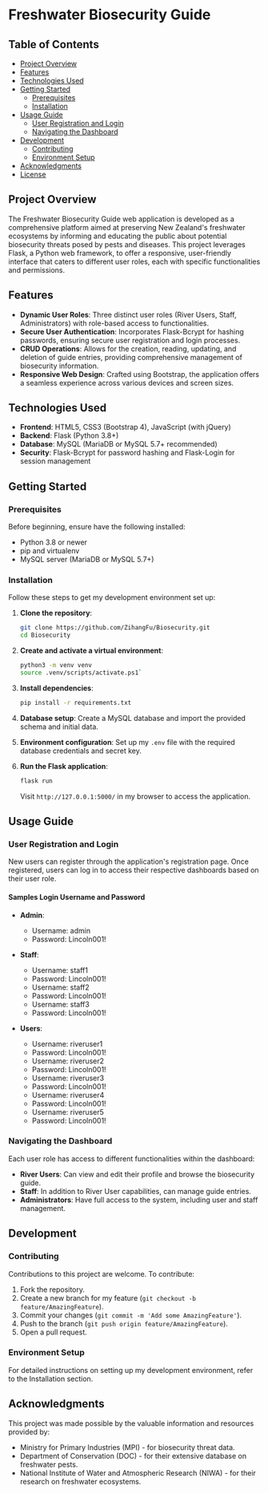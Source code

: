 # Freshwater Biosecurity Guide

## Table of Contents
- [Project Overview](#project-overview)
- [Features](#features)
- [Technologies Used](#technologies-used)
- [Getting Started](#getting-started)
    - [Prerequisites](#prerequisites)
    - [Installation](#installation)
- [Usage Guide](#usage-guide)
    - [User Registration and Login](#user-registration-and-login)
    - [Navigating the Dashboard](#navigating-the-dashboard)
- [Development](#development)
    - [Contributing](#contributing)
    - [Environment Setup](#environment-setup)
- [Acknowledgments](#acknowledgments)
- [License](#license)

## Project Overview
The Freshwater Biosecurity Guide web application is developed as a comprehensive platform aimed at preserving New Zealand's freshwater ecosystems by informing and educating the public about potential biosecurity threats posed by pests and diseases. This project leverages Flask, a Python web framework, to offer a responsive, user-friendly interface that caters to different user roles, each with specific functionalities and permissions.

## Features
- **Dynamic User Roles**: Three distinct user roles (River Users, Staff, Administrators) with role-based access to functionalities.
- **Secure User Authentication**: Incorporates Flask-Bcrypt for hashing passwords, ensuring secure user registration and login processes.
- **CRUD Operations**: Allows for the creation, reading, updating, and deletion of guide entries, providing comprehensive management of biosecurity information.
- **Responsive Web Design**: Crafted using Bootstrap, the application offers a seamless experience across various devices and screen sizes.

## Technologies Used
- **Frontend**: HTML5, CSS3 (Bootstrap 4), JavaScript (with jQuery)
- **Backend**: Flask (Python 3.8+)
- **Database**: MySQL (MariaDB or MySQL 5.7+ recommended)
- **Security**: Flask-Bcrypt for password hashing and Flask-Login for session management

## Getting Started

### Prerequisites
Before beginning, ensure  have the following installed:
- Python 3.8 or newer
- pip and virtualenv
- MySQL server (MariaDB or MySQL 5.7+)

### Installation
Follow these steps to get my development environment set up:

1. **Clone the repository**:
    ```bash
    git clone https://github.com/ZihangFu/Biosecurity.git
    cd Biosecurity
    ```

2. **Create and activate a virtual environment**:
    ```bash
    python3 -m venv venv
    source .venv/scripts/activate.ps1`
    ```

3. **Install dependencies**:
    ```bash
    pip install -r requirements.txt
    ```

4. **Database setup**: Create a MySQL database and import the provided schema and initial data.

5. **Environment configuration**: Set up my `.env` file with the required database credentials and secret key.

6. **Run the Flask application**:
    ```bash
    flask run
    ```
    Visit `http://127.0.0.1:5000/` in my browser to access the application.

## Usage Guide

### User Registration and Login
New users can register through the application's registration page. Once registered, users can log in to access their respective dashboards based on their user role.

#### Samples Login Username and Password
- **Admin**:
  - Username: admin
  - Password: Lincoln001!

- **Staff**:
  - Username: staff1
  - Password: Lincoln001!
  - Username: staff2
  - Password: Lincoln001!
  - Username: staff3
  - Password: Lincoln001!

- **Users**:
  - Username: riveruser1
  - Password: Lincoln001!
  - Username: riveruser2
  - Password: Lincoln001!
  - Username: riveruser3
  - Password: Lincoln001!
  - Username: riveruser4
  - Password: Lincoln001!
  - Username: riveruser5
  - Password: Lincoln001!

### Navigating the Dashboard
Each user role has access to different functionalities within the dashboard:
- **River Users**: Can view and edit their profile and browse the biosecurity guide.
- **Staff**: In addition to River User capabilities, can manage guide entries.
- **Administrators**: Have full access to the system, including user and staff management.

## Development

### Contributing
Contributions to this project are welcome. To contribute:
1. Fork the repository.
2. Create a new branch for my feature (`git checkout -b feature/AmazingFeature`).
3. Commit your changes (`git commit -m 'Add some AmazingFeature'`).
4. Push to the branch (`git push origin feature/AmazingFeature`).
5. Open a pull request.

### Environment Setup
For detailed instructions on setting up my development environment, refer to the Installation section.

## Acknowledgments
This project was made possible by the valuable information and resources provided by:
- Ministry for Primary Industries (MPI) - for biosecurity threat data.
- Department of Conservation (DOC) - for their extensive database on freshwater pests.
- National Institute of Water and Atmospheric Research (NIWA) - for their research on freshwater ecosystems.
